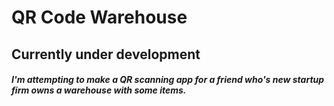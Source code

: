# QR Code Warehouse

## Currently under development

##### I'm attempting to make a QR scanning app for a friend who's new startup firm owns a warehouse with some items.
